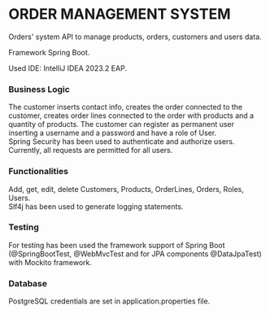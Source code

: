 # ORDER MANAGEMENT SYSTEM

Orders' system API to manage products, orders, customers and users data.

Framework Spring Boot.

Used IDE: IntelliJ IDEA 2023.2 EAP.

### Business Logic
The customer inserts contact info, creates the order connected to the customer, creates order lines 
connected to the order with products and a quantity of products. The customer can register as permanent user
inserting a username and a password and have a role of User.  
Spring Security has been used to authenticate and authorize users. Currently, all requests are permitted
for all users.  

### Functionalities
Add, get, edit, delete Customers, Products, OrderLines, Orders, Roles, Users.  
Slf4j has been used to generate logging statements.

### Testing
For testing has been used the framework support of Spring Boot (@SpringBootTest, @WebMvcTest and 
for JPA components @DataJpaTest) with Mockito framework.   

### Database
PostgreSQL credentials are set in application.properties file.  







